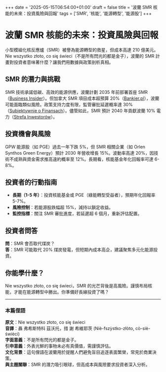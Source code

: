 +++
date = '2025-05-15T06:54:00+01:00'
draft = false
title = '波蘭 SMR 核能的未來：投資風險與回報'
tags = ['SMR', '核能', '能源轉型', '能源股']
+++

# 波蘭 SMR 核能的未來：投資風險與回報

小型模組化核反應爐（SMR）被譽為能源轉型的救星，但成本高達 210 億美元。Nie wszystko złoto, co się świeci（不是所有閃光的都是金子），波蘭的 SMR 計畫對投資者意味著什麼？讓我們用數據與政策剖析真相。

## SMR 的潛力與挑戰

SMR 技術承諾低碳、高效的能源供應，波蘭計劃 2035 年前部署首座 SMR（[Business Insider](https://businessinsider.com.pl/gospodarka/czy-technologia-smr-pomoze-polsce-w-transformacji-energetycznej/bb9wgs4)）。但加拿大 SMR 項目成本超預算 20%（[Bankier.pl](https://www.bankier.pl/wiadomosc/Prawie-21-mld-dolarow-za-reaktory-SMR-Gajda-Koszty-budowy-w-Kanadzie-nie-sa-zaskoczeniem-8940717.html)），波蘭可能面臨類似風險。政策支持力度有限，監管審批延遲概率達 30%（[Subiektywnie o Finansach](https://subiektywnieofinansach.pl/male-reaktory-smr-przyszlosc-czy-kosztowny-eksperyment/)）。儘管如此，SMR 預計 2040 年貢獻波蘭 10% 電力（[Strefa Inwestorów](https://strefainwestorow.pl/w-zielonej-strefie/energetyka/smr-osge-atom)）。

## 投資機會與風險

GPW 能源股（如 PGE）過去一年下跌 5%，但 SMR 相關企業（如 Orlen Synthos Green Energy）預計 2030 年營收增長 15%。波動率高達 20%，因技術不成熟與資金需求推高違約概率至 12%。長期看，核能基金年化回報率可達 6-8%。

## 投資者的行動指南

- **長期（1-5 年）**：投資核能基金或 PGE（綠能轉型受益者），預期年化回報率 5-7%。
- **風險控制**：若能源股跌幅超 15%，減持以鎖定收益。
- **監控指標**：關注 SMR 審批進度，若延遲超 6 個月，重新評估配置。

## 投資者問答

**問**：SMR 會否取代煤炭？  
**答**：SMR 可能取代 20% 煤炭發電，但短期內成本高企，建議聚焦多元化能源投資。

## 你能學什麼？

Nie wszystko złoto, co się świeci，SMR 的光芒背後是高風險。謹慎布局核能，才能在能源轉型中勝出。你準備好長線投資了嗎？

---

### 本篇俚語

**原文**：Nie wszystko złoto, co się świeci  
**音譯**：聶 弗希斯特科 茲沃托，措 謝 希維耶茨 (Niè-fszỳstko-złòto, cò-siè-świèci)  
**字面意義**：不是所有閃光的都是金子。  
**引申意義**：外表光鮮的事物未必有真價值，需謹慎評估。  
**文化背景**：這句俚語在波蘭用於提醒人們避免盲目追逐表面繁榮，常見於商業決策。  
**與主題關聯**：SMR 的潛力吸引眼球，但高成本與風險要求投資者深入分析。